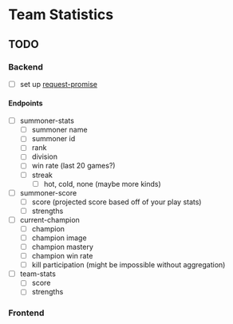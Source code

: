 # Team Statistics

## TODO
### Backend
- [ ] set up [request-promise](https://github.com/request/request-promise)
#### Endpoints
- [ ] summoner-stats
    - [ ] summoner name
    - [ ] summoner id
    - [ ] rank
    - [ ] division
    - [ ] win rate (last 20 games?)
    - [ ] streak
        - [ ] hot, cold, none (maybe more kinds)
- [ ] summoner-score
    - [ ] score (projected score based off of your play stats)
    - [ ] strengths 
- [ ] current-champion
    - [ ] champion
    - [ ] champion image
    - [ ] champion mastery
    - [ ] champion win rate
    - [ ] kill participation (might be impossible without aggregation)
- [ ] team-stats
    - [ ] score
    - [ ] strengths

### Frontend
